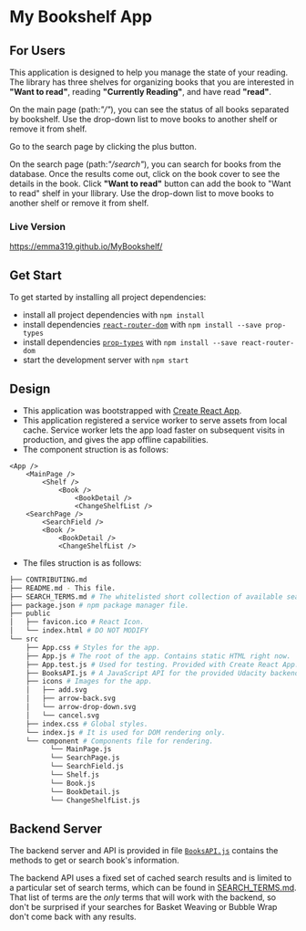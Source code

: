 # My Bookshelf App

## For Users

This application is designed to help you manage the state of your reading. The library has three shelves for organizing books that you are interested in **"Want to read"**, reading **"Currently Reading"**, and have read **"read"**.

On the main page (path:_"/"_), you can see the status of all books separated by bookshelf.
Use the drop-down list to move books to another shelf or remove it from shelf.

Go to the search page by clicking the plus button.

On the search page (path:_"/search"_), you can search for books from the database. Once the results come out, click on the book cover to see the details in the book. Click **"Want to read"** button can add the book to "Want to read" shelf in your llibrary. Use the drop-down list to move books to another shelf or remove it from shelf.

### Live Version
https://emma319.github.io/MyBookshelf/

## Get Start

To get started by installing all project dependencies:

* install all project dependencies with `npm install`
* install dependencies [`react-router-dom`](https://www.npmjs.com/package/react-router-dom) with `npm install --save prop-types`
* install dependencies [`prop-types`](https://www.npmjs.com/package/prop-types) with `npm install --save react-router-dom`
* start the development server with `npm start`


## Design

* This application was bootstrapped with [Create React App](https://github.com/facebookincubator/create-react-app).
* This application registered a service worker to serve assets from local cache. Service worker lets the app load faster on subsequent visits in production, and gives the app offline capabilities.
* The component struction is as follows:
```
<App />
    <MainPage />
        <Shelf />
            <Book />
                <BookDetail />
                <ChangeShelfList />
    <SearchPage />
        <SearchField />
        <Book />
            <BookDetail />
            <ChangeShelfList />

```

* The files struction is as follows:
```bash
├── CONTRIBUTING.md
├── README.md - This file.
├── SEARCH_TERMS.md # The whitelisted short collection of available search terms.
├── package.json # npm package manager file.
├── public
│   ├── favicon.ico # React Icon.
│   └── index.html # DO NOT MODIFY
└── src
    ├── App.css # Styles for the app.
    ├── App.js # The root of the app. Contains static HTML right now.
    ├── App.test.js # Used for testing. Provided with Create React App.
    ├── BooksAPI.js # A JavaScript API for the provided Udacity backend.
    ├── icons # Images for the app.
    │   ├── add.svg
    │   ├── arrow-back.svg
    │   └── arrow-drop-down.svg
    │   └── cancel.svg
    ├── index.css # Global styles.
    └── index.js # It is used for DOM rendering only.
    └── component # Components file for rendering.
          └── MainPage.js
          └── SearchPage.js
          └── SearchField.js
          └── Shelf.js
          └── Book.js
          └── BookDetail.js
          └── ChangeShelfList.js

```


## Backend Server

The backend server and API is provided in file [`BooksAPI.js`](src/BooksAPI.js) contains the methods to get or search book's information.

The backend API uses a fixed set of cached search results and is limited to a particular set of search terms, which can be found in [SEARCH_TERMS.md](SEARCH_TERMS.md). That list of terms are the _only_ terms that will work with the backend, so don't be surprised if your searches for Basket Weaving or Bubble Wrap don't come back with any results.
